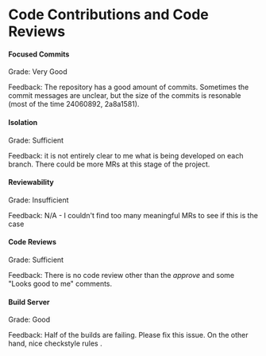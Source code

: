 # Code Contributions and Code Reviews

#### Focused Commits

Grade: Very Good

Feedback: The repository has a good amount of commits. Sometimes the commit messages are unclear, but the size of the commits is resonable (most of the time 24060892, 2a8a1581).

#### Isolation

Grade: Sufficient

Feedback: it is not entirely clear to me what is being developed on each branch. There could be more MRs at this stage of the project.


#### Reviewability

Grade: Insufficient

Feedback: N/A - I couldn't find too many meaningful MRs to see if this is the case


#### Code Reviews


Grade: Sufficient

Feedback: There is no code review other than the *approve* and some "Looks good to me" comments.


#### Build Server


Grade: Good

Feedback: Half of the builds are failing. Please fix this issue. On the other hand, nice checkstyle rules .

